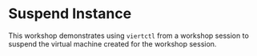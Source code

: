 Suspend Instance
================

This workshop demonstrates using `viertctl` from a workshop session to suspend
the virtual machine created for the workshop session.
